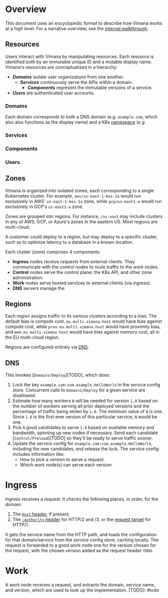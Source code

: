 # Overview

This document uses an encyclopedic format
to describe how Vimana works at a high level.
For a narrative overview,
see the [internal walkthrough](internal-walkthrough.md).

## Resources

Users interact with Vimana by manipulating resources.
Each resource is identified both by an immutable unique ID
and a mutable display name.
Vimana's resources are conceptualized in a hierarchy:

- **_Domains_** isolate user organizations from one another.
  - **_Services_** continuously serve the APIs within a domain.
    - **_Components_** represent the immutable versions of a service.
- **_Users_** are authenticated user accounts.

### Domains

Each domain corresponds to both a DNS domain
(*e.g.* `example.com`, which also also functions as the display name)
and a K8s [namespace](https://kubernetes.io/docs/concepts/overview/working-with-objects/namespaces/)
(*e.g.*  

### Services

### Components

### Users

## Zones

Vimana is organized into isolated zones,
each corresponding to a single Kubernetes cluster.
For example, `aws/us-east-1-bos-1a`
would run exclusively in AWS' `us-east-1-bos-1a` zone,
while `gcp/us-east1-a`
would run exclusively in GCP's `us-east1-a` zone.

Zones are grouped into regions.
For instance, `/us-east`
may include clusters in any of AWS, GCP, or Azure's zones in the eastern US.
Most regions are multi-cloud.

A customer could deploy to a region,
but may deploy to a specific cluster,
such as to optimize latency to a database in a known location.

Each cluster (zone) comprises 4 components:

- **Ingress** nodes receive requests from external clients.
  They communicate with the *control* nodes
  to route traffic to the *work* nodes.
- **Control** nodes serve the control plane;
  the K8s API, and other zone administration.
- **Work** nodes serve hosted services to external clients
  (via *ingress*).
- **DNS** servers manage the

## Regions

Each region assigns traffic to its various clusters
according to a bias.
The default bias is compute cost.
`eu.multi.vimana.host` would have bias against compute cost,
while `prox.eu.multi.vimana.host` would have proximity bias,
and `mem.eu.multi.vimana.host` would have bias against memory cost,
all in the EU multi-cloud region.

Regions are configured entirely via [DNS](#dns).

## DNS

This invokes [`Domains/Deploy`][TODO], which does:

1. Lock the key `example.com:com.example.HelloWorld` in the service config store.
   Concurrent calls to `Domains/Deploy` for a given service are disallowed.
2. Estimate how many workers `N` will be needed for version `1.0`
   based on the number of workers serving all prior deployed versions
   and the percentage of traffic being stolen by `1.0`.
   The minimum value of `N` is one.
   Since `1.0` is the first ever version of this particular service,
   `N` would be one.
3. Pick `N` good candidates to serve `1.0`
   based on available memory and bandwidth,
   spinning up new nodes if necessary.
   Send each candidate [`Control/Preload`][TODO]
   so they'll be ready to serve traffic sooner.
4. Update the service config for `example.com:com.example.HelloWorld`,
   including the new candidates, and release the lock.
   The service config includes information like:
   - How to pick a version to serve a request.
   - Which work node(s) can serve each version.

# Ingress

Ingress receives a request.
It checks the following places, in order, for the domain:

1. The [`Host` header], if present.
2. The [`:authority` header] for HTTP/2 and /3,
   or the [request target] for HTTP/1.

[`Host` header]: https://developer.mozilla.org/en-US/docs/Web/HTTP/Headers/host
[`:authority` header]: https://github.com/grpc/grpc/blob/master/doc/PROTOCOL-HTTP2.md#protocol
[request target]: https://developer.mozilla.org/en-US/docs/Web/HTTP/Messages#request_line

It gets the service name from the HTTP path,
and loads the configuration for that domain/service from the service config store,
caching locally.
The request is forwarded to a good work node one
for the version chosen for the request,
with the chosen version added as the request header `TODO`.

# Work

A work node receives a request,
and extracts the domain, service name, and version,
which are used to look up the implementation.
[TODO]: #todo
